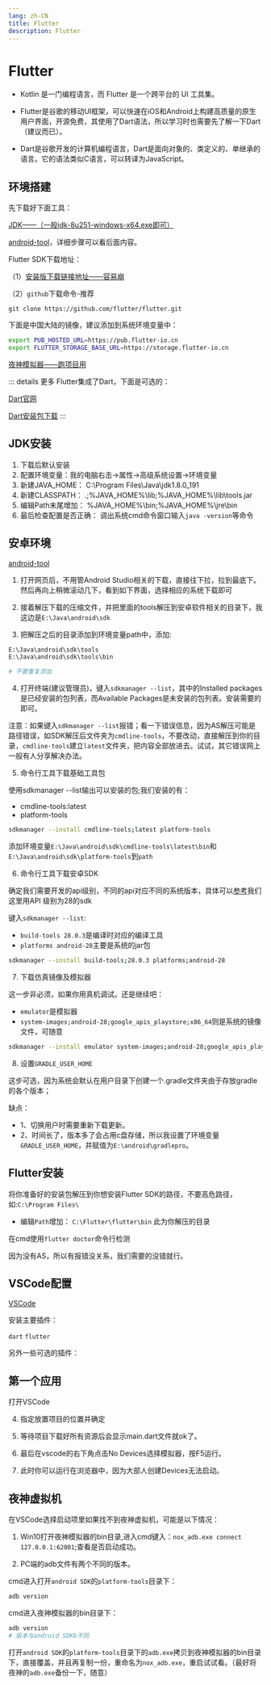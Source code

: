 ```yaml
---
lang: zh-CN
title: Flutter
description: Flutter
---
```


# Flutter


- Kotlin 是一门编程语言，而 Flutter 是一个跨平台的 UI 工具集。

- Flutter是谷歌的移动UI框架，可以快速在iOS和Android上构建高质量的原生用户界面，开源免费，其使用了Dart语法，所以学习时也需要先了解一下Dart（建议而已）。

- Dart是谷歌开发的计算机编程语言，Dart是面向对象的、类定义的、单继承的语言。它的语法类似C语言，可以转译为JavaScript。

## 环境搭建

先下载好下面工具：

[JDK——（一般jdk-8u251-windows-x64.exe即可）](https://www.oracle.com/java/technologies/downloads/#java8)


[android-tool](https://developer.android.google.cn/studio?hl=zh-cn)，详细步骤可以看后面内容。

Flutter SDK下载地址：

（1）[安装版下载链接地址——容易崩](https://flutter.dev/docs/get-started/install/windows#)

（2）`github`下载命令-推荐

```git
git clone https://github.com/flutter/flutter.git
```

下面是中国大陆的镜像，建议添加到系统环境变量中：

```bash
export PUB_HOSTED_URL=https://pub.flutter-io.cn
export FLUTTER_STORAGE_BASE_URL=https://storage.flutter-io.cn
```

[夜神模拟器——跑项目用](https://www.yeshen.com/)

::: details 更多
Flutter集成了Dart，下面是可选的：

[Dart官网](https://dart.cn/)

[Dart安装包下载](https://gekorm.com/dart-windows/)
:::

## JDK安装

1. 下载后默认安装
2. 配置环境变量：我的电脑右击->属性->高级系统设置->环境变量
3. 新建JAVA_HOME： C:\Program Files\Java\jdk1.8.0_191
4. 新建CLASSPATH： .;%JAVA_HOME%\lib;%JAVA_HOME%\lib\tools.jar
5. 编辑Path末尾增加： %JAVA_HOME%\bin;%JAVA_HOME%\jre\bin
6. 最后检查配置是否正确： 调出系统cmd命令窗口输入`java -version`等命令


## 安卓环境

[android-tool](https://developer.android.google.cn/studio?hl=zh-cn)

1. 打开网页后，不用管Android Studio相关的下载，直接往下拉，拉到最底下。然后再向上稍微滚动几下，看到如下界面，选择相应的系统下载即可


2. 接着解压下载的压缩文件，并把里面的tools解压到安卓软件相关的目录下，我这边是`E:\Java\android\sdk`

3. 把解压之后的目录添加到环境变量path中，添加:

```bash
E:\Java\android\sdk\tools
E:\Java\android\sdk\tools\bin

# 不要重复添加
```

4. 打开终端(建议管理员)，键入`sdkmanager --list`，其中的Installed packages是已经安装的包列表，而Available Packages是未安装的包列表。安装需要的即可。


注意：如果键入`sdkmanager --list`报错；看一下错误信息，因为AS解压可能是路径错误，如SDK解压后文件夹为`cmdline-tools`，不要改动，直接解压到你的目录，`cmdline-tools`建立`latest`文件夹，把内容全部放进去。试试，其它错误网上一般有人分享解决办法。

5. 命令行工具下载基础工具包

使用sdkmanager --list输出可以安装的包;我们安装的有：

- cmdline-tools:latest
- platform-tools

```bash
sdkmanager --install cmdline-tools;latest platform-tools
```

添加环境变量`E:\Java\android\sdk\cmdline-tools\latest\bin`和`E:\Java\android\sdk\platform-tools`到`path`

6. 命令行工具下载安卓SDK

确定我们需要开发的api级别，不同的api对应不同的系统版本，具体可以[参考](https://developer.android.google.cn/guide/topics/manifest/uses-sdk-element?hl=zh-cn)我们这里用API 级别为28的sdk

键入`sdkmanager --list`:

- `build-tools 28.0.3`是编译时对应的编译工具
- `platforms android-28`主要是系统的jar包

```bash
sdkmanager --install build-tools;28.0.3 platforms;android-28
```

7. 下载仿真镜像及模拟器

这一步非必须，如果你用真机调试。还是继续吧：

- `emulator`是模拟器
- `system-images;android-28;google_apis_playstore;x86_64`则是系统的镜像文件，可随意

```bash
sdkmanager --install emulator system-images;android-28;google_apis_playstore;x86_64
```

8. 设置`GRADLE_USER_HOME`

这步可选，因为系统会默认在用户目录下创建一个.gradle文件夹由于存放gradle的各个版本；

缺点：

- 1、切换用户时需要重新下载更新。
- 2、时间长了，版本多了会占用c盘存储，所以我设置了环境变量`GRADLE_USER_HOME`，并赋值为`E:\android\gradlepro`。

## Flutter安装

将你准备好的安装包解压到你想安装Flutter SDK的路径，不要高危路径，如:`C:\Program Files\`

- 编辑`Path`增加： `C:\Flutter\flutter\bin` 此为你解压的目录

在cmd使用`flutter doctor`命令行检测


因为没有AS，所以有报错没关系，我们需要的没错就行。

## VSCode配置

[VSCode](https://code.visualstudio.com/)

安装主要插件：

`dart`
`flutter`


另外一些可选的插件：


## 第一个应用

打开VSCode



4. 指定放置项目的位置并确定

5. 等待项目下载好所有资源后会显示main.dart文件就ok了。


6. 最后在vscode的右下角点击No Devices选择模拟器，按F5运行。

7. 此时你可以运行在浏览器中，因为大部人创建Devices无法启动。

## 夜神虚拟机

在VSCode选择启动项里如果找不到夜神虚拟机，可能是以下情况：

1. Win10打开夜神模拟器的bin目录,进入cmd键入：`nox_adb.exe connect 127.0.0.1:62001`;查看是否启动成功。

2. PC端的adb文件有两个不同的版本。

cmd进入打开`android SDK`的`platform-tools`目录下：

```bash
adb version
```

cmd进入夜神模拟器的bin目录下：

```bash
adb version
# 版本与android SDKb不同
```

打开`android SDK`的`platform-tools`目录下的`adb.exe`拷贝到夜神模拟器的bin目录下，直接覆盖，并且再复制一份，重命名为`nox_adb.exe`，重启试试看。（最好将夜神的`adb.exe`备份一下，随意）
